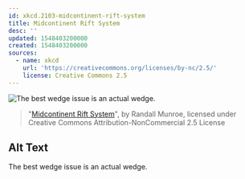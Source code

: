 ```yaml
---
id: xkcd.2103-midcontinent-rift-system
title: Midcontinent Rift System
desc: ''
updated: 1548403200000
created: 1548403200000
sources:
  - name: xkcd
    url: 'https://creativecommons.org/licenses/by-nc/2.5/'
    license: Creative Commons 2.5
---
```

![The best wedge issue is an actual wedge.](https://imgs.xkcd.com/comics/midcontinent_rift_system.png)
> "[Midcontinent Rift System](https://xkcd.com/2103/)", by Randall Munroe, licensed under Creative Commons Attribution-NonCommercial 2.5 License

## Alt Text
The best wedge issue is an actual wedge.
